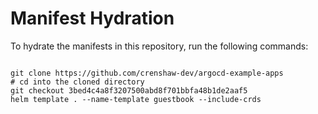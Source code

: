 
# Manifest Hydration

To hydrate the manifests in this repository, run the following commands:

```shell

git clone https://github.com/crenshaw-dev/argocd-example-apps
# cd into the cloned directory
git checkout 3bed4c4a8f3207500abd8f701bbfa48b1de2aaf5
helm template . --name-template guestbook --include-crds
```